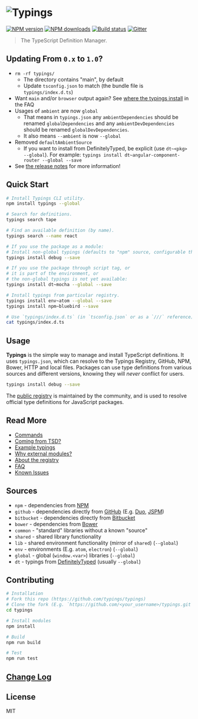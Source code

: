 # ![Typings](https://cdn.rawgit.com/typings/typings/master/logo.svg)

[![NPM version][npm-image]][npm-url]
[![NPM downloads][downloads-image]][downloads-url]
[![Build status][travis-image]][travis-url]
[![Gitter][gitter-image]][gitter-url]

> The TypeScript Definition Manager.

## Updating From `0.x` to `1.0`?

* `rm -rf typings/`
  * The directory contains "main", by default
  * Update `tsconfig.json` to match (the bundle file is `typings/index.d.ts`)
* Want `main` and/or `browser` output again? See [where the typings install](https://github.com/typings/typings/blob/master/docs/faq.md#where-do-the-type-definitions-install) in the FAQ
* Usages of `ambient` are now `global`
  * That means in `typings.json` any `ambientDependencies` should be renamed `globalDependencies` and any `ambientDevDependencies` should be renamed `globalDevDependencies`.
  * It also means `--ambient` is now `--global`
* Removed `defaultAmbientSource`
  * If you want to install from DefinitelyTyped, be explicit (use `dt~<pkg> --global`). For example: `typings install dt~angular-component-router --global --save`
* See [the release notes](https://github.com/typings/typings/releases/tag/v1.0.0) for more information!

## Quick Start

```sh
# Install Typings CLI utility.
npm install typings --global

# Search for definitions.
typings search tape

# Find an available definition (by name).
typings search --name react

# If you use the package as a module:
# Install non-global typings (defaults to "npm" source, configurable through `defaultSource` in `.typingsrc`).
typings install debug --save

# If you use the package through script tag, or
# it is part of the environment, or
# the non-global typings is not yet available:
typings install dt~mocha --global --save

# Install typings from particular registry.
typings install env~atom --global --save
typings install npm~bluebird --save

# Use `typings/index.d.ts` (in `tsconfig.json` or as a `///` reference).
cat typings/index.d.ts
```

## Usage

**Typings** is the simple way to manage and install TypeScript definitions. It uses `typings.json`, which can resolve to the Typings Registry, GitHub, NPM, Bower, HTTP and local files. Packages can use type definitions from various sources and different versions, knowing they will _never_ conflict for users.

```sh
typings install debug --save
```

The [public registry](https://github.com/typings/registry) is maintained by the community, and is used to resolve official type definitions for JavaScript packages.

## Read More

* [Commands](docs/commands.md)
* [Coming from TSD?](docs/tsd.md)
* [Example typings](docs/examples.md)
* [Why external modules?](docs/external-modules.md)
* [About the registry](docs/registry.md)
* [FAQ](docs/faq.md)
* [Known Issues](docs/known-issues.md)

## Sources

* `npm` - dependencies from [NPM](http://npmjs.org/)
* `github` - dependencies directly from [GitHub](https://github.com/) (E.g. [Duo](http://duojs.org/), [JSPM](http://jspm.io/))
* `bitbucket` - dependencies directly from [Bitbucket](https://bitbucket.org)
* `bower` - dependencies from [Bower](http://bower.io/)
* `common` - "standard" libraries without a known "source"
* `shared` - shared library functionality
* `lib` - shared environment functionality (mirror of `shared`) (`--global`)
* `env` - environments (E.g. `atom`, `electron`) (`--global`)
* `global` - global (`window.<var>`) libraries (`--global`)
* `dt` - typings from [DefinitelyTyped](https://github.com/DefinitelyTyped/DefinitelyTyped) (usually `--global`)

## Contributing

```sh
# Installation
# Fork this repo (https://github.com/typings/typings)
# Clone the fork (E.g. `https://github.com/<your_username>/typings.git`)
cd typings

# Install modules
npm install

# Build
npm run build

# Test
npm run test
```

## [Change Log](https://github.com/typings/typings/releases)

## License

MIT

[npm-image]: https://img.shields.io/npm/v/typings.svg?style=flat
[npm-url]: https://npmjs.org/package/typings
[downloads-image]: https://img.shields.io/npm/dm/typings.svg?style=flat
[downloads-url]: https://npmjs.org/package/typings
[travis-image]: https://img.shields.io/travis/typings/typings.svg?style=flat
[travis-url]: https://travis-ci.org/typings/typings
[gitter-image]: https://badges.gitter.im/typings/typings.svg
[gitter-url]: https://gitter.im/typings/typings?utm_source=badge&utm_medium=badge&utm_campaign=pr-badge
